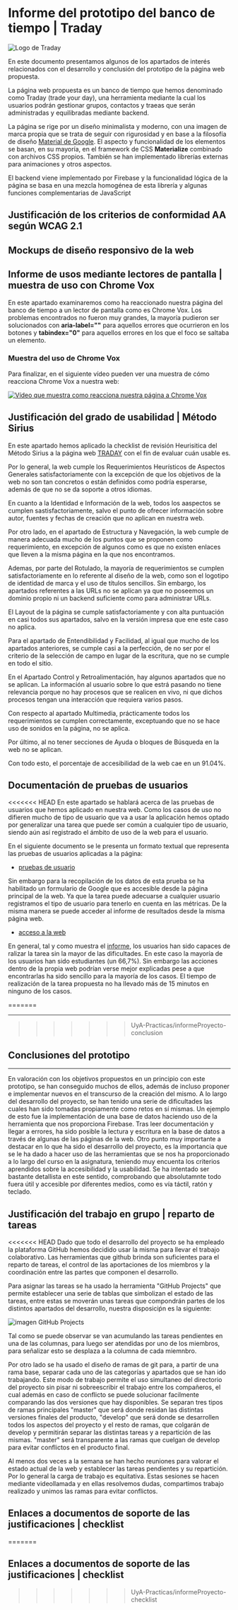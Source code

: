 # Informe del prototipo del banco de tiempo | Traday


![Logo de Traday](../public/media/img/traday-logo_teal.png)

En este documento presentamos algunos de los apartados de interés relacionados con el desarrollo y conclusión del prototipo de la página web propuesta.

La página web propuesta es un banco de tiempo que hemos denominado como Traday (trade your day), una herramienta mediante la cual los usuarios podrán gestionar grupos, contactos y traeas  que serán administradas y equilibradas mediante backend. 

La página se rige por un diseño minimalista y moderno, con una imagen de marca propia que se trata de seguir con rigurosidad y en base a la filosofía de diseño [Material de Google](https://material.io/design). El aspecto y funcionalidad de los elementos se basan, en su mayoría, en el framework de CSS **Materialize** combinado con archivos CSS propios. También se han implementado librerías externas para animaciones y otros aspectos. 

El backend viene implementado por Firebase y la funcionalidad lógica de la página se basa en una mezcla homogénea de esta librería y algunas funciones complementarias de JavaScript

## Justificación de los criterios de conformidad AA según WCAG 2.1

## Mockups de diseño responsivo de la web

## Informe de usos mediante lectores de pantalla | muestra de uso con Chrome Vox

En este apartado examinaremos como ha reaccionado nuestra página del banco de tiempo a un lector de pantalla como es Chrome Vox. Los problemas encontrados no fueron muy grandes, la mayoría pudieron ser solucionados con **aria-label=""** para aquellos errores que ocurrieron en los botones y **tabindex="0"** para aquellos errores en los que el foco se saltaba un elemento.

### Muestra del uso de Chrome Vox

Para finalizar, en el siguiente vídeo pueden ver una muestra de cómo reacciona Chrome Vox a nuestra web:

[![Vídeo que muestra como reacciona nuestra página a Chrome Vox](http://img.youtube.com/vi/SB1E5v0A_Vw/0.jpg)](http://www.youtube.com/watch?v=SB1E5v0A_Vw "ChomeVox-Traday")


## Justificación del grado de usabilidad | Método Sirius

En este apartado hemos aplicado la checklist de revisión Heurisitica del Método Sirius a la página web [TRADAY](https://traday-362aa.web.app/index.html) con el fin de evaluar cuán usable es. 

Por lo general, la web cumple los Requerimientos Heurísticos de Aspectos Generales satisfactoriamente con la excepción de que los objetivos de la web no son tan concretos o están definidos como podría esperarse, además de que no se da soporte a otros idiomas.

En cuanto a la Identidad e Información de la web, todos los aaspectos se cumplen sastisfactoriamente, salvo el punto de ofrecer información sobre autor, fuentes y fechas de creación que no aplican en nuestra web.

Por otro lado, en el apartado de Estructura y Navegación, la web cumple de manera adecuada mucho de los puntos que se proponen como requerimiento, en excepción de algunos como es que no existen enlaces que lleven a la misma página en la que nos encontramos.

Ademas, por parte del Rotulado, la mayoría de requerimientos se cumplen satisfactoriamente en lo referente al diseño de la web, como son el logotipo de identidad de marca y el uso de títulos sencillos. Sin embargo, los apartados referentes a las URLs no se aplican ya que no poseemos un dominio propio ni un backend suficiente como para administrar URLs.

El Layout de la página se cumple satisfactoriamente y con alta puntuación en casi todos sus apartados, salvo en la versión impresa que ene este caso no aplica.

Para el apartado de Entendibilidad y Facilidad, al igual que mucho de los apartados anteriores, se cumple casi a la perfección, de no ser por el criterio de la selección de campo en lugar de la escritura, que no se cumple en todo el sitio.

En el Apartado Control y Retroalimentación, hay algunos apartados que no se aplican. La información al usuario sobre lo que estrá pasando no tiene relevancia porque no hay procesos que se realicen en vivo, ni que dichos procesos tengan una interacción que requiera varios pasos.

Con respecto al apartado Multimedia, prácticamente todos los requerimientos se cumplen correctamente, exceptuando que no se hace uso de sonidos en la página, no se aplica.

Por último, al no tener secciones de Ayuda o bloques de Búsqueda en la web no se aplican.

Con todo esto, el porcentaje de accesibilidad de la web cae en un 91.04%.

## Documentación de pruebas de usuarios

<<<<<<< HEAD
En este apartado se hablará acerca de las pruebas de usuarios que hemos aplicado en nuestra web. Como los casos de uso no difieren mucho de tipo de usuario que va a usar la aplicación hemos optado por generalizar una tarea que puede ser común a cualquier tipo de usuario, siendo aún así registrado el ámbito de uso de la web para el usuario. 

En el siguiente documento se le presenta un formato textual que representa las pruebas de usuarios aplicadas a la página:

- [pruebas de usuario](./PRUEBAS-USUARIO.md)

Sin embargo para la recopilación de los datos de esta prueba se ha habilitado un formulario de Google que es accesible desde la página principal de la web. Ya que la tarea puede adecuarse a cualquier usuario registramos el tipo de usuario para tenerlo en cuenta en las métricas. De la misma manera se puede acceder al informe de resultados desde la misma página web.

- [acceso a la web](https://traday-362aa.web.app/)

En general, tal y como muestra el [informe](https://docs.google.com/forms/d/1TNGVwlrxmyuZ6fTtKtwjjY2ktNqsoqDNm5Z4GNP2Fv0/viewanalytics), los usuarios han sido capaces de ralizar la tarea sin la mayor de las dificultades. En este caso la mayoría de los usuarios han sido estudiantes (un 66,7%). Sin embargo las acciones dentro de la propia web podrían verse mejor explicadas pese a que encontrarlas ha sido sencillo para la mayoría de los casos. El tiempo de realización de la tarea propuesta no ha llevado más de 15 minutos en ninguno de los casos.


=======
***
>>>>>>> UyA-Practicas/informeProyecto-conclusion
## Conclusiones del prototipo

***
En valoración con los objetivos propuestos en un principio con este prototipo, se han conseguido muchos de ellos, además de incluso proponer e implementar nuevos en el transcurso de la creación del mismo. A lo largo del desarrollo del proyecto, se han tenido una serie de dificultades las cuales han sido tomadas propiamente como retos en sí mismas. Un ejemplo de esto fue la implementación de una base de datos haciendo uso de la herramienta que nos proporciona Firebase. Tras leer documentación y llegar a errores, ha sido posible la lectura y escritura en la base de datos a través de algunas de las páginas de la web.
Otro punto muy importante a destacar en lo que ha sido el desarrollo del proyecto, es la importancia que se le ha dado a hacer uso de las herramientas que se nos ha proporcionado a lo largo del curso en la asignatura, teniendo muy encuenta los criterios aprendidos sobre la accesibilidad y la usabilidad. Se ha intentado ser bastante detallista en este sentido, comprobando que absolutamnte todo fuera útil y accesible por diferentes medios, como es vía táctil, ratón y teclado. 


## Justificación del trabajo en grupo | reparto de tareas

<<<<<<< HEAD
Dado que todo el desarrollo del proyecto se ha empleado la plataforma GitHub hemos decidido usar la misma para llevar el trabajo colaborativo. Las herramientas que github brinda son suficientes para el reparto de tareas, el control de las aportaciones de los miembros  y la coordinación entre las partes que componen el desarrollo. 

Para asignar las tareas se ha usado la herramienta "GitHub Projects" que permite establecer una serie de tablas que simbolizan el estado de las tareas, entre estas se moverán unas tareas que compondrán partes de los distintos apartados del desarrollo, nuestra disposiciṕn es la siguiente:

![imagen GitHub Projects](../public/media/img/projects.png)

Tal como se puede observar se van acumulando las tareas pendientes en una de las columnas, para luego ser atendidas por uno de los miembros, para señalizar esto se desplaza a la columna de cada miemnbro.

Por otro lado se ha usado el diseño de ramas de git para, a partir de una rama base, separar cada uno de las categorías y apartados que se han ido trabajando. Este modo de trabajo permite el uso simultaneo del directorio del proyecto sin pisar ni sobreescribir el trabajo entre los compañeros, el cual además en caso de conflicto se puede solucionar facilmente comparando las dos versiones que hay disponibles. Se separan tres tipos de ramas principales "master" que será donde residan las distintas versiones finales del producto, "develop" que será donde se desarrollen todos los aspectos del proyecto y el resto de ramas, que colgarán de develop y permitirán separar las distintas tareas y a repartición de las mismas. "master" será transparente a las ramas que cuelgan de develop para evitar conflictos en el producto final.

Al menos dos veces a la semana se han hecho reuniones para valorar el estado actual de la web y establecer las tareas pendientes y su repartición. Por lo general la carga de trabajo es equitativa. Estas sesiones se hacen mediante videollamada y en ellas resolvemos dudas, compartimos trabajo realizado y unimos las ramas para evitar conflictos.


## Enlaces a documentos de soporte de las justificaciones | checklist
=======
## Enlaces a documentos de soporte de las justificaciones | checklist

>>>>>>> UyA-Practicas/informeProyecto-checklist

